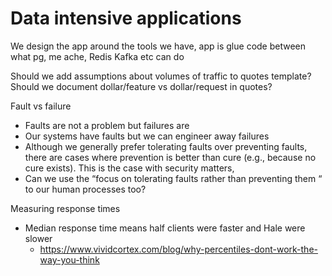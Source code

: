 # Data intensive applications

We design the app around the tools we have, app is glue code between what pg, me ache, Redis Kafka etc can do

Should we add assumptions about volumes of traffic to quotes template? Should we document dollar/feature vs dollar/request in quotes?



Fault vs failure

* Faults are not a problem but failures are
* Our systems have faults but we can engineer away failures
* Although we generally prefer tolerating faults over preventing faults, there are cases where prevention is better than cure (e.g., because no cure exists). This is the case with security matters,
* Can we use the “focus on tolerating faults rather than preventing them “ to our human processes too?


Measuring response times

* Median response time means half clients were faster and Hale were slower
    * https://www.vividcortex.com/blog/why-percentiles-dont-work-the-way-you-think

